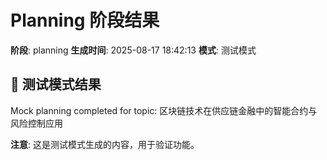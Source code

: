 # Planning 阶段结果

**阶段**: planning
**生成时间**: 2025-08-17 18:42:13
**模式**: 测试模式

## 📝 测试模式结果

Mock planning completed for topic: 区块链技术在供应链金融中的智能合约与风险控制应用

**注意**: 这是测试模式生成的内容，用于验证功能。